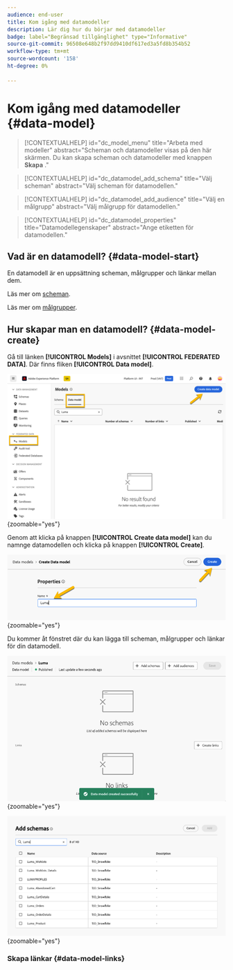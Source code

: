 ```yaml
---
audience: end-user
title: Kom igång med datamodeller
description: Lär dig hur du börjar med datamodeller
badge: label="Begränsad tillgänglighet" type="Informative"
source-git-commit: 96508e648b2f97dd9410df617ed3a5fd8b354b52
workflow-type: tm+mt
source-wordcount: '158'
ht-degree: 0%

---
```


# Kom igång med datamodeller {#data-model}


>[!CONTEXTUALHELP]
>id="dc_model_menu"
>title="Arbeta med modeller"
>abstract="Scheman och datamodeller visas på den här skärmen. Du kan skapa scheman och datamodeller med knappen **Skapa** ."

>[!CONTEXTUALHELP]
>id="dc_datamodel_add_schema"
>title="Välj scheman"
>abstract="Välj scheman för datamodellen."


>[!CONTEXTUALHELP]
>id="dc_datamodel_add_audience"
>title="Välj en målgrupp"
>abstract="Välj målgrupp för datamodellen."

>[!CONTEXTUALHELP]
>id="dc_datamodel_properties"
>title="Datamodellegenskaper"
>abstract="Ange etiketten för datamodellen."


## Vad är en datamodell? {#data-model-start}

En datamodell är en uppsättning scheman, målgrupper och länkar mellan dem.

Läs mer om [scheman](../customer/schemas.md).

Läs mer om [målgrupper](../customer/audiences.md).

## Hur skapar man en datamodell? {#data-model-create}

Gå till länken **[!UICONTROL Models]** i avsnittet **[!UICONTROL FEDERATED DATA]**. Där finns fliken **[!UICONTROL Data model]**.

![](assets/datamodel_create.png){zoomable="yes"}

Genom att klicka på knappen **[!UICONTROL Create data model]** kan du namnge datamodellen och klicka på knappen **[!UICONTROL Create]**.

![](assets/datamodel_name.png){zoomable="yes"}

Du kommer åt fönstret där du kan lägga till scheman, målgrupper och länkar för din datamodell.

![](assets/datamodel_created.png){zoomable="yes"}

![](assets/datamodel_schemas.png){zoomable="yes"}

### Skapa länkar {#data-model-links}

